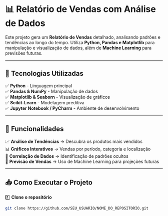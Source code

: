 # 📊 Relatório de Vendas com Análise de Dados  

Este projeto gera um **Relatório de Vendas** detalhado, analisando padrões e tendências ao longo do tempo. Utiliza **Python, Pandas e Matplotlib** para manipulação e visualização de dados, além de **Machine Learning** para previsões futuras.  

---

## 🚀 Tecnologias Utilizadas  
✅ **Python** - Linguagem principal  
✅ **Pandas & NumPy** - Manipulação de dados  
✅ **Matplotlib & Seaborn** - Visualização de gráficos  
✅ **Scikit-Learn** - Modelagem preditiva  
✅ **Jupyter Notebook / PyCharm** - Ambiente de desenvolvimento  

---

## 📌 Funcionalidades  
📈 **Análise de Tendências** → Descubra os produtos mais vendidos  
📊 **Gráficos Interativos** → Vendas por período, categoria e localização  
🔎 **Correlação de Dados** → Identificação de padrões ocultos  
📡 **Previsão de Vendas** → Uso de Machine Learning para projeções futuras  

---

## 📥 Como Executar o Projeto  

1️⃣ **Clone o repositório**  
```bash
git clone https://github.com/SEU_USUARIO/NOME_DO_REPOSITORIO.git
